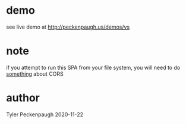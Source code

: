 # demo

see live demo at http://peckenpaugh.us/demos/vs

# note

if you attempt to run this SPA from your file system, you will need to do [something](https://chrome.google.com/webstore/detail/allow-cors-access-control/lhobafahddgcelffkeicbaginigeejlf?hl=en) about CORS

# author
Tyler Peckenpaugh
2020-11-22
